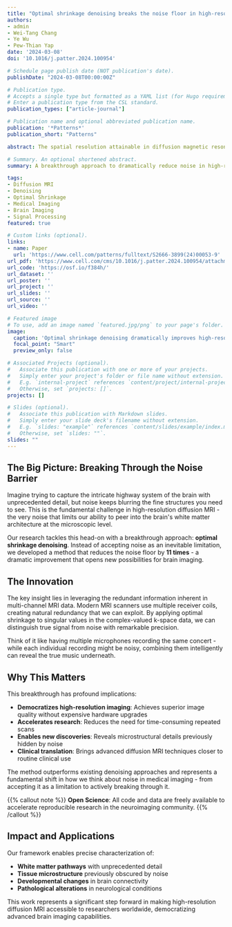 ```yaml
---
title: "Optimal shrinkage denoising breaks the noise floor in high-resolution diffusion MRI"
authors:
- admin
- Wei-Tang Chang
- Ye Wu
- Pew-Thian Yap
date: '2024-03-08'
doi: '10.1016/j.patter.2024.100954'

# Schedule page publish date (NOT publication's date).
publishDate: "2024-03-08T00:00:00Z"

# Publication type.
# Accepts a single type but formatted as a YAML list (for Hugo requirements).
# Enter a publication type from the CSL standard.
publication_types: ["article-journal"]

# Publication name and optional abbreviated publication name.
publication: '*Patterns*'
publication_short: "Patterns"

abstract: The spatial resolution attainable in diffusion magnetic resonance (MR) imaging is inherently limited by noise. The weaker signal associated with a smaller voxel size, especially at a high level of diffusion sensitization, is often buried under the noise floor owing to the non-Gaussian nature of the MR magnitude signal. Here, we show how the noise floor can be suppressed remarkably via optimal shrinkage of singular values associated with noise in complex-valued k-space data from multiple receiver channels. We explore and compare different low-rank signal matrix recovery strategies to utilize the inherently redundant information from multiple channels. In combination with background phase removal, the optimal strategy reduces the noise floor by 11 times. Our framework enables imaging with substantially improved resolution for precise characterization of tissue microstructure and white matter pathways without relying on expensive hardware upgrades and time-consuming acquisition repetitions, outperforming other related denoising methods.

# Summary. An optional shortened abstract.
summary: A breakthrough approach to dramatically reduce noise in high-resolution diffusion MRI through optimal shrinkage denoising, enabling unprecedented detail in brain imaging without expensive hardware upgrades.

tags:
- Diffusion MRI
- Denoising
- Optimal Shrinkage
- Medical Imaging
- Brain Imaging
- Signal Processing
featured: true

# Custom links (optional).
links:
- name: Paper
  url: 'https://www.cell.com/patterns/fulltext/S2666-3899(24)00053-9'
url_pdf: 'https://www.cell.com/cms/10.1016/j.patter.2024.100954/attachment/1e23d03e-3702-430e-9413-26f8e20e1417/mmc2.pdf'
url_code: 'https://osf.io/f384h/'
url_dataset: ''
url_poster: ''
url_project: ''
url_slides: ''
url_source: ''
url_video: ''

# Featured image
# To use, add an image named `featured.jpg/png` to your page's folder. 
image:
  caption: 'Optimal shrinkage denoising dramatically improves high-resolution diffusion MRI quality'
  focal_point: "Smart"
  preview_only: false

# Associated Projects (optional).
#   Associate this publication with one or more of your projects.
#   Simply enter your project's folder or file name without extension.
#   E.g. `internal-project` references `content/project/internal-project/index.md`.
#   Otherwise, set `projects: []`.
projects: []

# Slides (optional).
#   Associate this publication with Markdown slides.
#   Simply enter your slide deck's filename without extension.
#   E.g. `slides: "example"` references `content/slides/example/index.md`.
#   Otherwise, set `slides: ""`.
slides: ""
---
```


## The Big Picture: Breaking Through the Noise Barrier

Imagine trying to capture the intricate highway system of the brain with unprecedented detail, but noise keeps blurring the fine structures you need to see. This is the fundamental challenge in high-resolution diffusion MRI - the very noise that limits our ability to peer into the brain's white matter architecture at the microscopic level.

Our research tackles this head-on with a breakthrough approach: **optimal shrinkage denoising**. Instead of accepting noise as an inevitable limitation, we developed a method that reduces the noise floor by **11 times** - a dramatic improvement that opens new possibilities for brain imaging.

## The Innovation

The key insight lies in leveraging the redundant information inherent in multi-channel MRI data. Modern MRI scanners use multiple receiver coils, creating natural redundancy that we can exploit. By applying optimal shrinkage to singular values in the complex-valued k-space data, we can distinguish true signal from noise with remarkable precision.

Think of it like having multiple microphones recording the same concert - while each individual recording might be noisy, combining them intelligently can reveal the true music underneath.

## Why This Matters

This breakthrough has profound implications:

- **Democratizes high-resolution imaging**: Achieves superior image quality without expensive hardware upgrades
- **Accelerates research**: Reduces the need for time-consuming repeated scans
- **Enables new discoveries**: Reveals microstructural details previously hidden by noise
- **Clinical translation**: Brings advanced diffusion MRI techniques closer to routine clinical use

The method outperforms existing denoising approaches and represents a fundamental shift in how we think about noise in medical imaging - from accepting it as a limitation to actively breaking through it.

{{% callout note %}}
**Open Science**: All code and data are freely available to accelerate reproducible research in the neuroimaging community.
{{% /callout %}}

## Impact and Applications

Our framework enables precise characterization of:
- **White matter pathways** with unprecedented detail
- **Tissue microstructure** previously obscured by noise  
- **Developmental changes** in brain connectivity
- **Pathological alterations** in neurological conditions

This work represents a significant step forward in making high-resolution diffusion MRI accessible to researchers worldwide, democratizing advanced brain imaging capabilities.
